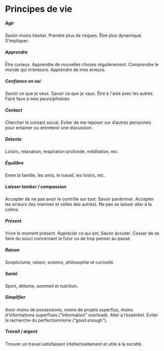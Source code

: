 # Principes de vie

##### Agir

Savoir moins hésiter. Prendre plus de risques. Être plus dynamique. S’impliquer.

##### Apprendre

Être curieux. Apprendre de nouvelles choses régulièrement. Comprendre le monde qui m’entoure. Apprendre de mes erreurs.

##### Confiance en soi

Savoir ce que je veux. Savoir ce que je vaux. Être à l'aise avec les autres. Faire face à mes peurs/phobies.

##### Contact

Chercher le contact social. Eviter de me reposer sur d’autres personnes pour entamer ou entretenir une discussion.

##### Détente

Loisirs, relaxation, respiration profonde, méditation, etc.

##### Équilibre

Entre la famille, les amis, le travail, les loisirs, etc.

##### Laisser tomber / compassion

Accepter de ne pas avoir le contrôle sur tout. Savoir pardonner. Accepter les erreurs (les miennes et celles des autres). Ne pas se laisser aller à la colère.

##### Présent

Vivre le moment présent. Apprécier ce qui est. Savoir écouter. Cesser de se faire du souci concernant le futur ou de trop penser au passé.

##### Raison

Scepticisme, raison, science, philosophie et curiosité.

##### Santé

Sport, détente, sommeil et nutrition.

##### Simplifier

Avoir moins de possessions, moins de projets superflus, moins d'informations superflues (“information” overload). Aller à l’essentiel. Eviter la recherche du perfectionnisme (“good enough”).

##### Travail / argent

Trouver un travail satisfaisant intellectuellement et utile à la société.
